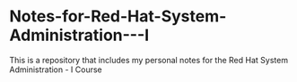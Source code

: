# Notes-for-Red-Hat-System-Administration---I
This is a repository that includes my personal notes for the Red Hat System Administration - I Course
